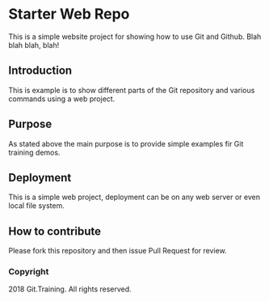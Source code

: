 # Starter Web Repo

This is a simple website project for showing how to use Git and Github. Blah blah blah, blah!

## Introduction

This is example is to show different parts of the Git repository and various commands using a web project.

## Purpose

As stated above the main purpose is to provide simple examples fir Git training demos.

## Deployment

This is a simple web project, deployment can be on any web server or even local file system.

## How to contribute

Please fork this repository and then issue Pull Request for review.

### Copyright

2018 Git.Training. All rights reserved.